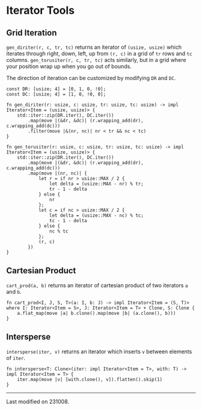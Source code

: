 # Iterator Tools

## Grid Iteration
`gen_diriter(r, c, tr, tc)` returns an iterator of `(usize, usize)` which iterates through right, down, left, up from `(r, c)` in a grid of `tr` rows and `tc` columns. `gen_torusiter(r, c, tr, tc)` acts similarly, but in a grid where your position wrap up when you go out of bounds.

The direction of iteration can be customized by modifying `DR` and `DC`.

```rust,noplayground
const DR: [usize; 4] = [0, 1, 0, !0];
const DC: [usize; 4] = [1, 0, !0, 0];

fn gen_diriter(r: usize, c: usize, tr: usize, tc: usize) -> impl Iterator<Item = (usize, usize)> {
    std::iter::zip(DR.iter(), DC.iter())
        .map(move |(&dr, &dc)| (r.wrapping_add(dr), c.wrapping_add(dc)))
        .filter(move |&(nr, nc)| nr < tr && nc < tc)
}

fn gen_torusiter(r: usize, c: usize, tr: usize, tc: usize) -> impl Iterator<Item = (usize, usize)> {
    std::iter::zip(DR.iter(), DC.iter())
        .map(move |(&dr, &dc)| (r.wrapping_add(dr), c.wrapping_add(dc)))
        .map(move |(nr, nc)| {
            let r = if nr > usize::MAX / 2 {
                let delta = (usize::MAX - nr) % tr;
                tr - 1 - delta
            } else {
                nr
            };
            let c = if nc > usize::MAX / 2 {
                let delta = (usize::MAX - nc) % tc;
                tc - 1 - delta
            } else {
                nc % tc
            };
            (r, c)
        })
}
```

## Cartesian Product
`cart_prod(a, b)` returns an iterator of cartesian product of two iterators `a` and `b`.

```rust,noplayground
fn cart_prod<I, J, S, T>(a: I, b: J) -> impl Iterator<Item = (S, T)>
where I: Iterator<Item = S>, J: Iterator<Item = T> + Clone, S: Clone {
    a.flat_map(move |a| b.clone().map(move |b| (a.clone(), b)))
}
```

## Intersperse
`intersperse(iter, v)` returns an iterator which inserts `v` between elements of `iter`.

```rust,noplayground
fn intersperse<T: Clone>(iter: impl Iterator<Item = T>, with: T) -> impl Iterator<Item = T> {
    iter.map(move |v| [with.clone(), v]).flatten().skip(1)
}
```

---

Last modified on 231008.